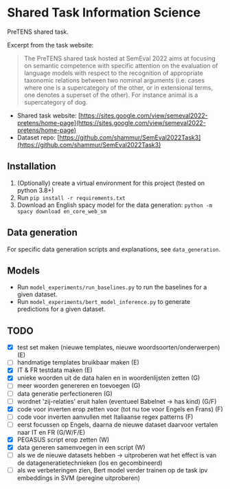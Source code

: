# Shared Task Information Science
PreTENS shared task.

Excerpt from the task website:
>The PreTENS shared task hosted at SemEval 2022 aims at focusing on semantic competence with specific attention on the evaluation of language models with respect to the  recognition of appropriate taxonomic relations between two nominal arguments (i.e. cases where one is a supercategory of the other, or in extensional terms, one denotes a superset of the other). For instance animal is a supercategory of dog.
 
* Shared task website: [https://sites.google.com/view/semeval2022-pretens/home-page](https://sites.google.com/view/semeval2022-pretens/home-page)
* Dataset repo: [https://github.com/shammur/SemEval2022Task3](https://github.com/shammur/SemEval2022Task3)

## Installation
1. (Optionally) create a virtual environment for this project (tested on python 3.8+)
2. Run `pip install -r requirements.txt`
3. Download an English spacy model for the data generation: `python -m spacy download en_core_web_sm`

## Data generation
For specific data generation scripts and explanations, see `data_generation`.

## Models
- Run `model_experiments/run_baselines.py` to run the baselines for a given dataset.
- Run `model_experiments/bert_model_inference.py` to generate predictions for a given dataset.

## TODO
- [x] test set maken (nieuwe templates, nieuwe woordsoorten/onderwerpen) (E)
- [ ] handmatige templates bruikbaar maken (E)
- [x] IT & FR testdata maken (E)
- [x] unieke woorden uit de data halen en in woordenlijsten zetten (G)
- [ ] meer woorden genereren en toevoegen (G)
- [ ] data generatie perfectioneren (G)
- [ ] wordnet 'zij-relaties' eruit halen (eventueel Babelnet -> has kind) (G/F)
- [x] code voor inverten erop zetten voor (tot nu toe voor Engels en Frans) (F)
- [ ] code voor inverten aanvullen met Italiaanse regex patterns (F)
- [ ] eerst focussen op Engels, daarna de nieuwe dataset daarvoor vertalen naar IT en FR (G/W/F/E)
- [x] PEGASUS script erop zetten (W)
- [x] data generen samenvoegen in een script (W)
- [ ] als we de nieuwe datasets hebben -> uitproberen wat het effect is van de datageneratietechnieken (los en gecombineerd)
- [ ] als we verbeteringen zien, Bert model verder trainen op de task ipv embeddings in SVM (peregine uitproberen)
